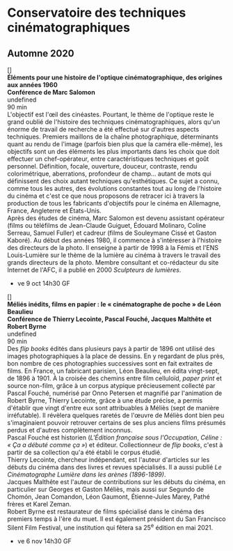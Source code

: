 # Conservatoire des techniques cinématographiques

## Automne 2020

[]  
**Éléments pour une histoire de l'optique cinématographique, des origines aux années 1960**  
**Conférence de Marc Salomon**  
undefined  
90 min  
L'objectif est l'œil des cinéastes. Pourtant, le thème de l'optique reste le grand oublié de l'histoire des techniques cinématographiques, alors qu'un énorme de travail de recherche a été effectué sur d'autres aspects techniques. Premiers maillons de la chaîne photographique, déterminants quant au rendu de l'image (parfois bien plus que la caméra elle-même), les objectifs sont un des éléments les plus importants dans les choix que doit effectuer un chef-opérateur, entre caractéristiques techniques et goût personnel. Définition, focale, ouverture, douceur, contraste, rendu colorimétrique, aberrations, profondeur de champ... autant de mots qui définissent des choix autant techniques qu'esthétiques. Ce sujet a connu, comme tous les autres, des évolutions constantes tout au long de l'histoire du cinéma et c'est ce que nous proposons de retracer ici à travers la production de tous les fabricants d'objectifs pour le cinéma en Allemagne, France, Angleterre et États-Unis.  
Après des études de cinéma, Marc Salomon est devenu assistant opérateur (films ou téléfilms de Jean-Claude Guiguet, Édouard Molinaro, Coline Serreau, Samuel Fuller) et cadreur (films de Souleymane Cissé et Gaston Kaboré). Au début des années 1980, il commence à s'intéresser à l'histoire des directeurs de la photo. Il enseigne à partir de 1998 à la Fémis et l'ENS Louis-Lumière sur le thème de la lumière au cinéma à travers le travail des grands directeurs de la photo. Membre consultant et co-rédacteur du site Internet de l'AFC, il a publié en 2000 _Sculpteurs de lumières_.

- ve 9 oct 14h30 GF

[]  
**Méliés inédits, films en papier : le « cinématographe de poche » de Léon Beaulieu**  
**Conférence de Thierry Lecointe, Pascal Fouché, Jacques Malthête et Robert Byrne**  
undefined  
90 min  
Des _flip books_ édités dans plusieurs pays à partir de 1896 ont utilisé des images photographiques à la place de dessins. En y regardant de plus près, bon nombre de ces photographies successives sont en fait extraites de films. En France, un fabricant parisien, Léon Beaulieu, en édita vingt-sept, de 1896 à 1901. À la croisée des chemins entre film celluloïd, <em>paper print</em> et source non-film, grâce à un corpus atypique précieusement collecté par Pascal Fouché, numérisé par Onno Petersen et magnifié par l'animation de Robert Byrne, Thierry Lecointe, grâce à une étude précise, a permis d'établir que vingt d'entre eux sont attribuables à Méliès (sept de manière irréfutable). Il révèlera quelques raretés de l'œuvre de Méliès dont bien peu s'imaginaient pouvoir retrouver certains de ses plus anciens films présumés perdus et d'autres complètement inconnus.  
Pascal Fouché est historien (_L'Édition française sous l'Occupation_, _Céline : « Ça a débuté comme ça »_) et éditeur. Collectionneur de _flip books_, c'est à partir de sa collection qu'a été établi le corpus étudié.  
Thierry Lecointe, chercheur indépendant, est l'auteur d'articles sur les débuts du cinéma dans des livres et revues spécialisés. Il a aussi publié _Le Cinématographe Lumière dans les arènes (1896-1899)_.   
Jacques Malthête  est l'auteur de contributions sur les débuts du cinéma, en particulier sur Georges et Gaston Méliès, mais aussi sur Segundo de Chomón, Jean Comandon, Léon Gaumont, Étienne-Jules Marey, Pathé frères et Karel Zeman.  
Robert Byrne est restaurateur de films spécialisé dans le cinéma des premiers temps à l'ère du muet. Il est également président du San Francisco Silent Film Festival, une institution qui fêtera sa 25<sup>e</sup> édition en mai 2021.

- ve 6 nov 14h30 GF

